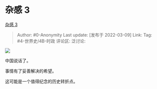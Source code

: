 # 杂感 3
[杂感 3](https://zhuanlan.zhihu.com/p/477895229)

> Author: #0-Anonymity
> Last update: [发布于 2022-03-09]
> Link:
> Tag: #4-世界史/4B-时政
> 评论区:
> 泛讨论:

![](https://pic1.zhimg.com/v2-33e2451797e6ee35230d2b2041ead4e8_b.jpg)

中国说话了。

事情有了妥善解决的希望。

这可能是一个值得纪念的历史转折点。
